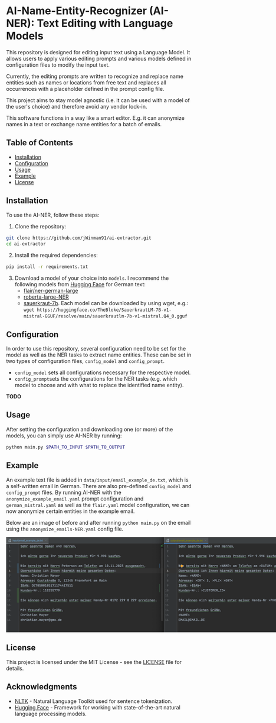 # AI-Name-Entity-Recognizer (AI-NER): Text Editing with Language Models


This repository is designed for editing input text using a Language Model.
It allows users to apply various editing prompts and various models defined in configuration files to modify the input text.

Currently, the editing prompts are written to recognize and replace name entities such as names or locations from free text
and replaces all occurrences with a placeholder defined in the prompt config file.

This project aims to stay model agnostic (i.e. it can be used with a model of the user's choice) and therefore avoid any vendor lock-in. 

This software functions in a way like a smart editor.
E.g. it can anonymize names in a text or exchange name entities for a batch of emails.

## Table of Contents

- [Installation](#Installation)
- [Configuration](#Configuration)
- [Usage](#Usage)
- [Example](#Example)
- [License](#license)

## Installation

To use the AI-NER, follow these steps:

1. Clone the repository:
```bash
git clone https://github.com/jWinman91/ai-extractor.git
cd ai-extractor
```
2. Install the required dependencies:
```bash
pip install -r requirements.txt
```

3. Download a model of your choice into `models`. I recommend the following models from [Hugging Face](https://huggingface.co/) for German text:
   * [flair/ner-german-large](https://huggingface.co/flair/ner-german-large)
   * [roberta-large-NER](https://huggingface.co/51la5/roberta-large-NER)
   * [sauerkraut-7b](https://huggingface.co/TheBloke/SauerkrautLM-7B-v1-mistral-GGUF).
   Each model can be downloaded by using wget, e.g.:
   ```wget https://huggingface.co/TheBloke/SauerkrautLM-7B-v1-mistral-GGUF/resolve/main/sauerkrautlm-7b-v1-mistral.Q4_0.gguf```

## Configuration

In order to use this repository, several configuration need to be set for the model as well as the NER tasks to extract name entities.
These can be set in two types of configuration files, `config_model` and `config_prompt`.

- `config_model` sets all configurations necessary for the respective model.
- `config_prompt`sets the configurations for the NER tasks (e.g. which model to choose and with what to replace the identified name entity).

**TODO**

## Usage

After setting the configuration and downloading one (or more) of the models, you can simply use AI-NER by running:

```bash
python main.py $PATH_TO_INPUT $PATH_TO_OUTPUT
```

## Example

An example text file is added in `data/input/email_example_de.txt`, which is a self-written email in German.
There are also pre-defined `config_model` and `config_prompt` files.
By running AI-NER with the `anonymize_example_email.yaml` prompt configuration and `german_mistral.yaml` as well as the `flair.yaml` model configuration,
we can now anonymize certain entities in the example email.

Below are an image of before and after running `python main.py` on the email using the `anonymize_emails-NER.yaml` config file.

<div style="display: flex; justify-content: space-between;">
  <img src="data/images_examples/email_before_de.png" alt="Email before" width="85%" />
  <img src="data/images_examples/email_after_de.png" alt="Email after" width="85%" />
</div>

## License

This project is licensed under the MIT License - see the [LICENSE](LICENSE) file for details.

## Acknowledgments

- [NLTK](https://www.nltk.org/) - Natural Language Toolkit used for sentence tokenization.
- [Hugging Face](https://huggingface.co/) - Framework for working with state-of-the-art natural language processing models.
